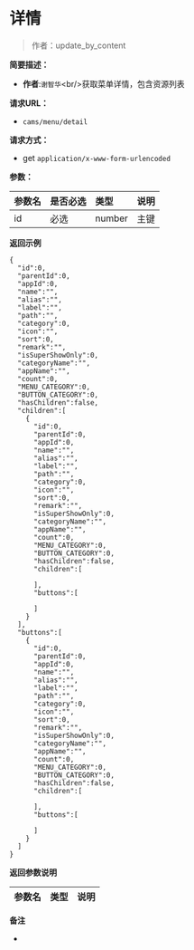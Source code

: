 # 详情

> 作者：update_by_content

**简要描述：** 

- **作者**:`谢智华`&lt;br/&gt;获取菜单详情，包含资源列表

**请求URL：** 
- ` cams/menu/detail `
  
**请求方式：**
- get `application/x-www-form-urlencoded` 

**参数：** 

|参数名|是否必选|类型|说明|
|:----    |:---|:----- |-----   |
|id |必选  |number |主键 |

 **返回示例**

``` 
{
  "id":0,
  "parentId":0,
  "appId":0,
  "name":"",
  "alias":"",
  "label":"",
  "path":"",
  "category":0,
  "icon":"",
  "sort":0,
  "remark":"",
  "isSuperShowOnly":0,
  "categoryName":"",
  "appName":"",
  "count":0,
  "MENU_CATEGORY":0,
  "BUTTON_CATEGORY":0,
  "hasChildren":false,
  "children":[
    {
      "id":0,
      "parentId":0,
      "appId":0,
      "name":"",
      "alias":"",
      "label":"",
      "path":"",
      "category":0,
      "icon":"",
      "sort":0,
      "remark":"",
      "isSuperShowOnly":0,
      "categoryName":"",
      "appName":"",
      "count":0,
      "MENU_CATEGORY":0,
      "BUTTON_CATEGORY":0,
      "hasChildren":false,
      "children":[
        
      ],
      "buttons":[
        
      ]
    }
  ],
  "buttons":[
    {
      "id":0,
      "parentId":0,
      "appId":0,
      "name":"",
      "alias":"",
      "label":"",
      "path":"",
      "category":0,
      "icon":"",
      "sort":0,
      "remark":"",
      "isSuperShowOnly":0,
      "categoryName":"",
      "appName":"",
      "count":0,
      "MENU_CATEGORY":0,
      "BUTTON_CATEGORY":0,
      "hasChildren":false,
      "children":[
        
      ],
      "buttons":[
        
      ]
    }
  ]
}
```

 **返回参数说明** 

|参数名|类型|说明|
|:-----  |:-----|----- |

 **备注** 

-